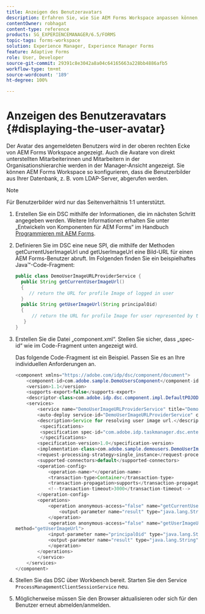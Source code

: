 ```yaml
---
title: Anzeigen des Benutzeravatars
description: Erfahren Sie, wie Sie AEM Forms Workspace anpassen können, um das Bild einer angemeldeten Person anzuzeigen.
contentOwner: robhagat
content-type: reference
products: SG_EXPERIENCEMANAGER/6.5/FORMS
topic-tags: forms-workspace
solution: Experience Manager, Experience Manager Forms
feature: Adaptive Forms
role: User, Developer
source-git-commit: 29391c8e3042a8a04c64165663a228bb4886afb5
workflow-type: tm+mt
source-wordcount: '189'
ht-degree: 100%

---
```


# Anzeigen des Benutzeravatars {#displaying-the-user-avatar}

Der Avatar des angemeldeten Benutzers wird in der oberen rechten Ecke von AEM Forms Workspace angezeigt. Auch die Avatare von direkt unterstellten Mitarbeiterinnen und Mitarbeitern in der Organisationshierarchie werden in der Manager-Ansicht angezeigt. Sie können AEM Forms Workspace so konfigurieren, dass die Benutzerbilder aus Ihrer Datenbank, z. B. vom LDAP-Server, abgerufen werden.

>[!NOTE]
>
>Für Benutzerbilder wird nur das Seitenverhältnis 1:1 unterstützt.

1. Erstellen Sie ein DSC mithilfe der Informationen, die im nächsten Schritt angegeben werden. Weitere Informationen erhalten Sie unter „Entwickeln von Komponenten für AEM Forms“ im Handbuch [Programmieren mit AEM Forms](https://www.adobe.com/go/learn_aemforms_programming_63_de).
1. Definieren Sie im DSC eine neue SPI, die mithilfe der Methoden getCurrentUserImageUrl und getUserImageUrl eine Bild-URL für einen AEM Forms-Benutzer abruft. Im Folgenden finden Sie ein beispielhaftes Java™-Code-Fragment:

   ```java
   public class DemoUserImageURLProviderService {
     public String getCurrentUserImageUrl()
     {
        // return the URL for profile Image of logged in user
     }
     public String getUserImageUrl(String principalOid)
     {
         // return the URL for profile Image for user represented by this principal Oid
      }
   }
   ```

1. Erstellen Sie die Datei „component.xml“. Stellen Sie sicher, dass „spec-id“ wie im Code-Fragment unten angezeigt wird.

   Das folgende Code-Fragment ist ein Beispiel. Passen Sie es an Ihre individuellen Anforderungen an.

   ```java
   <component xmlns="https://adobe.com/idp/dsc/component/document">
       <component-id>com.adobe.sample.DemoUsersComponent</component-id>
       <version>1.1</version>
       <supports-export>false</supports-export>
       <descriptor-class>com.adobe.idp.dsc.component.impl.DefaultPOJODescriptorImpl</descriptor-class>
       <services>
           <service name="DemoUserImageURLProviderService" title="Demo User ImageURL provider service" orchestrateable="false">
           <auto-deploy service-id="DemoUserImageURLProviderService" category-id="Demo Users Component DSC" major-version="1" minor-version="0" />
           <description>Service for resolving user image url.</description>
            <specifications>
            <specification spec-id="com.adobe.idp.taskmanager.dsc.enterprise.UserImageUrlProvider"/>
            </specifications>
           <specification-version>1.0</specification-version>
           <implementation-class>com.adobe.sample.demousers.DemoUserImageURLProviderService</implementation-class>
           <request-processing-strategy>single_instance</request-processing-strategy>
           <supported-connectors>default</supported-connectors>
           <operation-config>
               <operation-name>*</operation-name>
               <transaction-type>Container</transaction-type>
               <transaction-propagation>supports</transaction-propagation>
               <!--transaction-timeout>3000</transaction-timeout-->
           </operation-config>
           <operations>
               <operation anonymous-access="false" name="getCurrentUserImageUrl" method="getCurrentUserImageUrl">
                   <output-parameter name="result" type="java.lang.String"/>
               </operation>
               <operation anonymous-access="false" name="getUserImageUrl"
   method="getUserImageUrl">
               <input-parameter name="principalOid" type="java.lang.String"/>
               <output-parameter name="result" type="java.lang.String"/>
               </operation>
           </operations>
           </service>
       </services>
   </component>
   ```

1. Stellen Sie das DSC über Workbench bereit. Starten Sie den Service `ProcessManagementClientSessionService` neu.
1. Möglicherweise müssen Sie den Browser aktualisieren oder sich für den Benutzer erneut abmelden/anmelden.
